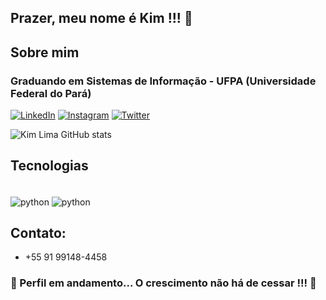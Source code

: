 ## Prazer, meu nome é Kim !!! 🖖
## Sobre mim
### Graduando em Sistemas de Informação - UFPA (Universidade Federal do Pará)

[![LinkedIn](https://img.shields.io/badge/LinkedIn-0077B5?style=for-the-badge&logo=linkedin&logoColor=white)](https://www.linkedin.com/in/kim-lima-0800461a1/)
[![Instagram](https://img.shields.io/badge/Instagram-E4405F?style=for-the-badge&logo=instagram&logoColor=white)](https://www.instagram.com/kimlimadlima/)
[![Twitter](https://img.shields.io/badge/Twitter-1DA1F2?style=for-the-badge&logo=twitter&logoColor=white)](https://twitter.com/MikimLiminha)

![Kim Lima GitHub stats](https://github-readme-stats.vercel.app/api?username=kimlimalima&show_icons=true&theme=dark)


## Tecnologias

<div style="display: inline_block"><br/>
    <img align="center" alt="python" src="https://img.shields.io/badge/Python-14354C?style=for-the-badge&logo=python&logoColor=white"/>
    <img align="center" alt="python" src="https://img.shields.io/badge/VIM-%2311AB00.svg?&style=for-the-badge&logo=vim&logoColor=white"/>
</div>

## Contato:
- +55 91 99148-4458
### 🛑 Perfil em andamento... O crescimento não há de cessar !!! 🛑
